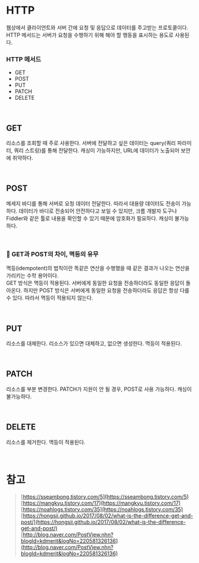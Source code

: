 # HTTP

웹상에서 클라이언트와 서버 간에 요청 및 응답으로 데이터를 주고받는 프로토콜이다.  
HTTP 메서드는 서버가 요청을 수행하기 위해 해야 할 행동을 표시하는 용도로 사용된다.

### HTTP 메서드

- GET
- POST
- PUT
- PATCH
- DELETE

<br>

## GET

리소스를 조회할 때 주로 사용한다. 서버에 전달하고 싶은 데이터는 query(쿼리 파라미터, 쿼리 스트링)를 통해 전달한다. 캐싱이 가능하지만, URL에 데이터가 노출되어 보안에 취약하다.

<br>

## POST

메세지 바디를 통해 서버로 요청 데이터 전달한다. 따라서 대용량 데이터도 전송이 가능하다. 데이터가 바디로 전송되어 안전하다고 보일 수 있지만, 크롬 개발자 도구나 Fiddler와 같은 툴로 내용을 확인할 수 있기 때문에 암호화가 필요하다. 캐싱이 불가능하다.

<br>

### 📌 GET과 POST의 차이, 멱등의 유무

멱등(idempotent)의 법칙이란 똑같은 연산을 수행했을 때 같은 결과가 나오는 연산을 가리키는 수학 용어이다.  
GET 방식은 멱등이 적용된다. 서버에게 동일한 요청을 전송하더라도 동일한 응답이 돌아온다. 하지만 POST 방식은 서버에게 동일한 요청을 전송하더라도 응답은 항상 다를 수 있다. 따라서 멱등이 적용되지 않는다.

<br>

## PUT

리소스를 대체한다. 리소스가 있으면 대체하고, 없으면 생성한다. 멱등이 적용된다.

<br>

## PATCH

리소스를 부분 변경한다. PATCH가 지원이 안 될 경우, POST로 사용 가능하다. 캐싱이 불가능하다.

<br>

## DELETE

리소스를 제거한다. 멱등이 적용된다.

<br>

# 참고

> [https://sseambong.tistory.com/5](https://sseambong.tistory.com/5)  
> [https://mangkyu.tistory.com/17](https://mangkyu.tistory.com/17)  
> [https://noahlogs.tistory.com/35](https://noahlogs.tistory.com/35)  
> [https://hongsii.github.io/2017/08/02/what-is-the-difference-get-and-post/](https://hongsii.github.io/2017/08/02/what-is-the-difference-get-and-post/)  
> [http://blog.naver.com/PostView.nhn?blogId=kdmerit&logNo=220581326136](http://blog.naver.com/PostView.nhn?blogId=kdmerit&logNo=220581326136)

